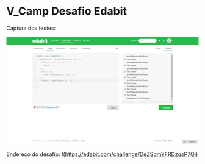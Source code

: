 # V_Camp Desafio Edabit

Captura dos testes:

![Captura dos testes](print.jpg)

Endereço do desafio:
!(https://edabit.com/challenge/DeZSpmYFRDzqsP7Qi)
